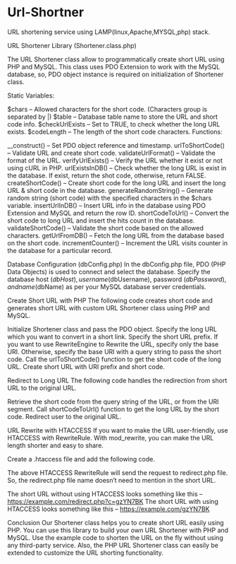 # Url-Shortner

URL shortening service using LAMP(linux,Apache,MYSQL,php) stack.

URL Shortener Library (Shortener.class.php)

The URL Shortener class allow to programmatically create short URL using PHP and MySQL. This class uses PDO Extension to work with the MySQL database, so, PDO object instance is required on initialization of Shortener class.

Static Variables:

$chars – Allowed characters for the short code. (Characters group is separated by |)
$table – Database table name to store the URL and short code info.
$checkUrlExists – Set to TRUE, to check whether the long URL exists.
$codeLength – The length of the short code characters.
Functions:

\_\_construct() – Set PDO object reference and timestamp.
urlToShortCode() – Validate URL and create short code.
validateUrlFormat() – Validate the format of the URL.
verifyUrlExists() – Verify the URL whether it exist or not using cURL in PHP.
urlExistsInDB() – Check whether the long URL is exist in the database. If exist, return the shot code, otherwise, return FALSE.
createShortCode() – Create short code for the long URL and insert the long URL & short code in the database.
generateRandomString() – Generate random string (short code) with the specified characters in the $chars variable.
insertUrlInDB() – Insert URL info in the database using PDO Extension and MySQL and return the row ID.
shortCodeToUrl() – Convert the short code to long URL and insert the hits count in the database.
validateShortCode() – Validate the short code based on the allowed characters.
getUrlFromDB() – Fetch the long URL from the database based on the short code.
incrementCounter() – Increment the URL visits counter in the database for a particular record.

Database Configuration (dbConfig.php)
In the dbConfig.php file, PDO (PHP Data Objects) is used to connect and select the database. Specify the database host ($dbHost), username ($dbUsername), password ($dbPassword), and name ($dbName) as per your MySQL database server credentials.

Create Short URL with PHP
The following code creates short code and generates short URL with custom URL Shortener class using PHP and MySQL.

Initialize Shortener class and pass the PDO object.
Specify the long URL which you want to convert in a short link.
Specify the short URL prefix. If you want to use RewriteEngine to Rewrite the URL, specify only the base URI. Otherwise, specify the base URI with a query string to pass the short code.
Call the urlToShortCode() function to get the short code of the long URL.
Create short URL with URI prefix and short code.

Redirect to Long URL
The following code handles the redirection from short URL to the original URL.

Retrieve the short code from the query string of the URL, or from the URI segment.
Call shortCodeToUrl() function to get the long URL by the short code.
Redirect user to the original URL.

URL Rewrite with HTACCESS
If you want to make the URL user-friendly, use HTACCESS with RewriteRule. With mod_rewrite, you can make the URL length shorter and easy to share.

Create a .htaccess file and add the following code.

The above HTACCESS RewriteRule will send the request to redirect.php file. So, the redirect.php file name doesn’t need to mention in the short URL.

The short URL without using HTACCESS looks something like this – https://example.com/redirect.php?c=gzYN7BK
The short URL with using HTACCESS looks something like this – https://example.com/gzYN7BK

Conclusion
Our Shortener class helps you to create short URL easily using PHP. You can use this library to build your own URL Shortener with PHP and MySQL. Use the example code to shorten the URL on the fly without using any third-party service. Also, the PHP URL Shortener class can easily be extended to customize the URL shorting functionality.

